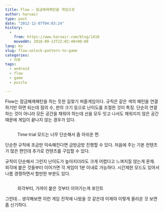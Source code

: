 ```yaml
---
title: Flow – 잠금해제패턴을 게임으로
author: haruair
type: post
date: "2012-12-07T04:03:24"
history:
  - 
    from: https://www.haruair.com/blog/1418
    movedAt: 2018-09-13T22:02:40+00:00
lang: ko
slug: flow-unlock-pattern-to-game
categories:
  - 리뷰
tags:
  - android
  - flow
  - game
  - puzzle

---
```

Flow는 잠금해제패턴을 하는 듯한 길찾기 퍼즐게임이다. 규칙은 같은 색의 패턴을 연결하기만 하면 되는데 점의 수, 판의 크기 등으로 난이도를 조절한 것이 특징. 단순히 연결하는 것이 아니라 모든 공간을 채워야 하는데 선을 모두 잇고 나서도 채워지지 않은 공간 때문에 게임이 끝나지 않는 경우가 있다.<figure id="attachment_1420" style="width: 768px" class="wp-caption aligncenter">

<img data-attachment-id="1420" data-permalink="https://edykim.com/blog/1418/screenshot_2012-12-07-08-10-51" data-orig-file="https://edykim.com/wp-content/uploads/2012/12/Screenshot_2012-12-07-08-10-51.png?fit=768%2C1280&ssl=1" data-orig-size="768,1280" data-comments-opened="1" data-image-meta="{&quot;aperture&quot;:&quot;0&quot;,&quot;credit&quot;:&quot;&quot;,&quot;camera&quot;:&quot;&quot;,&quot;caption&quot;:&quot;&quot;,&quot;created_timestamp&quot;:&quot;0&quot;,&quot;copyright&quot;:&quot;&quot;,&quot;focal_length&quot;:&quot;0&quot;,&quot;iso&quot;:&quot;0&quot;,&quot;shutter_speed&quot;:&quot;0&quot;,&quot;title&quot;:&quot;&quot;}" data-image-title="Flow 시작 화면" data-image-description="" data-medium-file="https://edykim.com/wp-content/uploads/2012/12/Screenshot_2012-12-07-08-10-51.png?fit=180%2C300&ssl=1" data-large-file="https://edykim.com/wp-content/uploads/2012/12/Screenshot_2012-12-07-08-10-51.png?fit=614%2C1024&ssl=1" src="https://edykim.com/wp-content/uploads/2012/12/Screenshot_2012-12-07-08-10-51.png?w=300" alt="" title="Flow 시작 화면" class="size-full wp-image-1420" srcset="https://edykim.com/wp-content/uploads/2012/12/Screenshot_2012-12-07-08-10-51.png?w=768&ssl=1 768w, https://edykim.com/wp-content/uploads/2012/12/Screenshot_2012-12-07-08-10-51.png?resize=180%2C300&ssl=1 180w, https://edykim.com/wp-content/uploads/2012/12/Screenshot_2012-12-07-08-10-51.png?resize=614%2C1024&ssl=1 614w, https://edykim.com/wp-content/uploads/2012/12/Screenshot_2012-12-07-08-10-51.png?resize=624%2C1040&ssl=1 624w" sizes="(max-width: 660px) 100vw, 660px" data-recalc-dims="1" /><figcaption class="wp-caption-text">Time trial 모드는 너무 단순해서 좀 아쉬운 편.</figcaption></figure> 

단순한 규칙에 조금만 익숙해진다면 금방금방 진행할 수 있다. 처음에 주는 기본 컨텐츠가 많은 편인데 추가로 컨텐츠를 구입할 수 있다.

규칙이 단순해서 그런지 난이도가 높아지더라도 크게 어렵다고 느껴지질 않는게 문제. 외각에 붙은 것들부터 이어가면 각 게임이 1분 이내로 가능하다. 시간제한 모드도 있어서 나름 경쟁하면서 할만한 부분도 있다.<figure id="attachment_1419" style="width: 768px" class="wp-caption aligncenter">

<img data-attachment-id="1419" data-permalink="https://edykim.com/blog/1418/screenshot_2012-12-07-08-11-40" data-orig-file="https://edykim.com/wp-content/uploads/2012/12/Screenshot_2012-12-07-08-11-40.png?fit=768%2C1280&ssl=1" data-orig-size="768,1280" data-comments-opened="1" data-image-meta="{&quot;aperture&quot;:&quot;0&quot;,&quot;credit&quot;:&quot;&quot;,&quot;camera&quot;:&quot;&quot;,&quot;caption&quot;:&quot;&quot;,&quot;created_timestamp&quot;:&quot;0&quot;,&quot;copyright&quot;:&quot;&quot;,&quot;focal_length&quot;:&quot;0&quot;,&quot;iso&quot;:&quot;0&quot;,&quot;shutter_speed&quot;:&quot;0&quot;,&quot;title&quot;:&quot;&quot;}" data-image-title="Flow 게임 화면" data-image-description="" data-medium-file="https://edykim.com/wp-content/uploads/2012/12/Screenshot_2012-12-07-08-11-40.png?fit=180%2C300&ssl=1" data-large-file="https://edykim.com/wp-content/uploads/2012/12/Screenshot_2012-12-07-08-11-40.png?fit=614%2C1024&ssl=1" src="https://edykim.com/wp-content/uploads/2012/12/Screenshot_2012-12-07-08-11-40.png?w=300" alt="" title="Flow 게임 화면" class="size-full wp-image-1419" srcset="https://edykim.com/wp-content/uploads/2012/12/Screenshot_2012-12-07-08-11-40.png?w=768&ssl=1 768w, https://edykim.com/wp-content/uploads/2012/12/Screenshot_2012-12-07-08-11-40.png?resize=180%2C300&ssl=1 180w, https://edykim.com/wp-content/uploads/2012/12/Screenshot_2012-12-07-08-11-40.png?resize=614%2C1024&ssl=1 614w, https://edykim.com/wp-content/uploads/2012/12/Screenshot_2012-12-07-08-11-40.png?resize=624%2C1040&ssl=1 624w" sizes="(max-width: 660px) 100vw, 660px" data-recalc-dims="1" /><figcaption class="wp-caption-text">외각부터, 가까이 붙은 것부터 이어가는게 포인트</figcaption></figure> 

그런데&#8230; 생각해보면 이런 게임 진작에 나왔을 것 같은데 이제야 이렇게 올라온 것 보면 좀 신기하다.